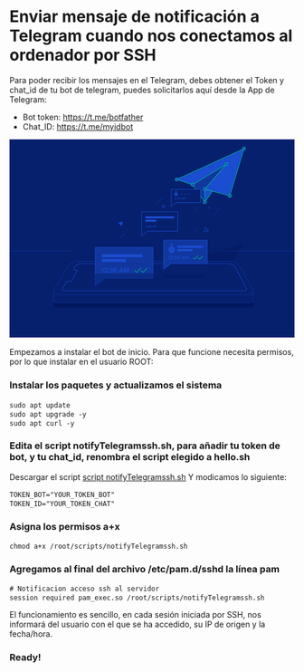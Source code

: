 # Enviar mensaje de notificación a Telegram cuando nos conectamos al ordenador por SSH

Para poder recibir los mensajes en el Telegram, debes obtener el Token y chat_id de tu bot de telegram, puedes solicitarlos aquí desde la App de Telegram:
- Bot token: https://t.me/botfather
- Chat_ID: https://t.me/myidbot

![alt text](https://github.com/JuanRodenas/NotifyTelegramSSH/blob/main/hellotelegram.png)

Empezamos a instalar el bot de inicio. Para que funcione necesita permisos, por lo que instalar en el usuario ROOT:
### Instalar los paquetes y actualizamos el sistema
~~~~
sudo apt update
sudo apt upgrade -y
sudo apt curl -y
~~~~

### Edita el script notifyTelegramssh.sh, para añadir tu token de bot, y tu chat_id, renombra el script elegido a hello.sh
Descargar el script [script notifyTelegramssh.sh](https://github.com/JuanRodenas/NotifyTelegramSSH/blob/main/notifyTelegramssh.sh)
Y modicamos lo siguiente:
~~~~
TOKEN_BOT="YOUR_TOKEN_BOT"
TOKEN_ID="YOUR_TOKEN_CHAT"
~~~~

### Asigna los permisos a+x
~~~~
chmod a+x /root/scripts/notifyTelegramssh.sh
~~~~

### Agregamos al final del archivo /etc/pam.d/sshd la línea pam
~~~~
# Notificacion acceso ssh al servidor
session required pam_exec.so /root/scripts/notifyTelegramssh.sh
~~~~

El funcionamiento es sencillo, en cada sesión iniciada por SSH, nos informará del usuario con el que se ha accedido, su IP de origen y la fecha/hora.
### Ready!
